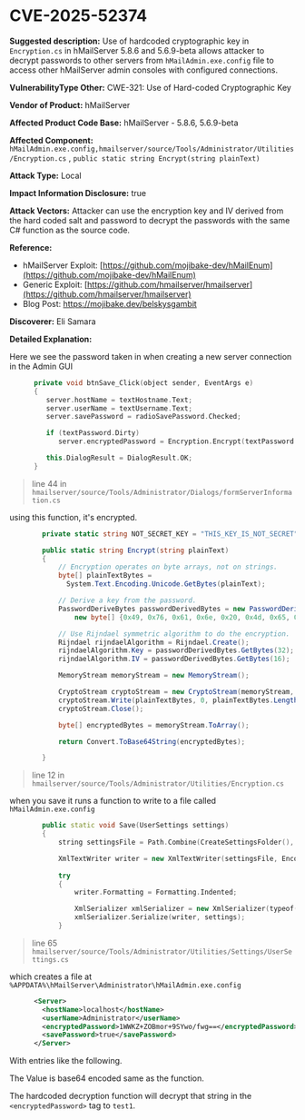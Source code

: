 # CVE-2025-52374

**Suggested description:** Use of hardcoded cryptographic key in `Encryption.cs` in hMailServer 5.8.6 and 5.6.9-beta allows attacker to decrypt passwords to other servers from `hMailAdmin.exe.config` file to access other hMailServer admin consoles with configured connections.

**VulnerabilityType Other:** CWE-321: Use of Hard-coded Cryptographic Key

**Vendor of Product:** hMailServer

**Affected Product Code Base:** hMailServer - 5.8.6, 5.6.9-beta

**Affected Component:** `hMailAdmin.exe.config,hmailserver/source/Tools/Administrator/Utilities/Encryption.cs` , `public static string Encrypt(string plainText)`

**Attack Type:** Local

**Impact Information Disclosure:** true

**Attack Vectors:** Attacker can use the encryption key and IV derived from the hard coded salt and password to decrypt the passwords with the same C# function as the source code.

**Reference:**
- hMailServer Exploit: [https://github.com/mojibake-dev/hMailEnum](https://github.com/mojibake-dev/hMailEnum)
- Generic Exploit: [https://github.com/hmailserver/hmailserver](https://github.com/hmailserver/hmailserver)
- Blog Post: https://mojibake.dev/belskysgambit

**Discoverer:** Eli Samara

**Detailed Explanation:**

Here we see the password taken in when creating a new server connection in the Admin GUI
```cpp
      private void btnSave_Click(object sender, EventArgs e)
      {
         server.hostName = textHostname.Text;
         server.userName = textUsername.Text;
         server.savePassword = radioSavePassword.Checked;

         if (textPassword.Dirty)
            server.encryptedPassword = Encryption.Encrypt(textPassword.Password);

         this.DialogResult = DialogResult.OK;
      }
```
> line 44 in `hmailserver/source/Tools/Administrator/Dialogs/formServerInformation.cs`

using this function, it's encrypted.

```cs
        private static string NOT_SECRET_KEY = "THIS_KEY_IS_NOT_SECRET";

        public static string Encrypt(string plainText)
        {
            // Encryption operates on byte arrays, not on strings.
            byte[] plainTextBytes =
              System.Text.Encoding.Unicode.GetBytes(plainText);

            // Derive a key from the password.
            PasswordDeriveBytes passwordDerivedBytes = new PasswordDeriveBytes(NOT_SECRET_KEY,
                new byte[] {0x49, 0x76, 0x61, 0x6e, 0x20, 0x4d, 0x65, 0x64, 0x76, 0x65, 0x64, 0x65, 0x76});

            // Use Rijndael symmetric algorithm to do the encryption.
            Rijndael rijndaelAlgorithm = Rijndael.Create();
            rijndaelAlgorithm.Key = passwordDerivedBytes.GetBytes(32);
            rijndaelAlgorithm.IV = passwordDerivedBytes.GetBytes(16);

            MemoryStream memoryStream = new MemoryStream();

            CryptoStream cryptoStream = new CryptoStream(memoryStream, rijndaelAlgorithm.CreateEncryptor(), CryptoStreamMode.Write);
            cryptoStream.Write(plainTextBytes, 0, plainTextBytes.Length);
            cryptoStream.Close();

            byte[] encryptedBytes = memoryStream.ToArray();

            return Convert.ToBase64String(encryptedBytes);

        }
```
> line 12 in `hmailserver/source/Tools/Administrator/Utilities/Encryption.cs`

when you save it runs a function to write to a file called `hMailAdmin.exe.config`
```cpp
        public static void Save(UserSettings settings)
        {
            string settingsFile = Path.Combine(CreateSettingsFolder(), "hMailAdmin.exe.config");

            XmlTextWriter writer = new XmlTextWriter(settingsFile, Encoding.UTF8);
            
            try
            {
                writer.Formatting = Formatting.Indented;

                XmlSerializer xmlSerializer = new XmlSerializer(typeof(UserSettings));
                xmlSerializer.Serialize(writer, settings);
            }
```
> line 65 `hmailserver/source/Tools/Administrator/Utilities/Settings/UserSettings.cs`

which creates a file at `%APPDATA%\hMailServer\Administrator\hMailAdmin.exe.config`

```xml
      <Server>
        <hostName>localhost</hostName>
        <userName>Administrator</userName>
        <encryptedPassword>1WWKZ+ZOBmor+9SYwo/fwg==</encryptedPassword>
        <savePassword>true</savePassword>
      </Server>
```

With entries like the following.

The Value is base64 encoded same as the function. 

The hardcoded decryption function will decrypt that string in the `<encryptedPassword>` tag to `test1`.
